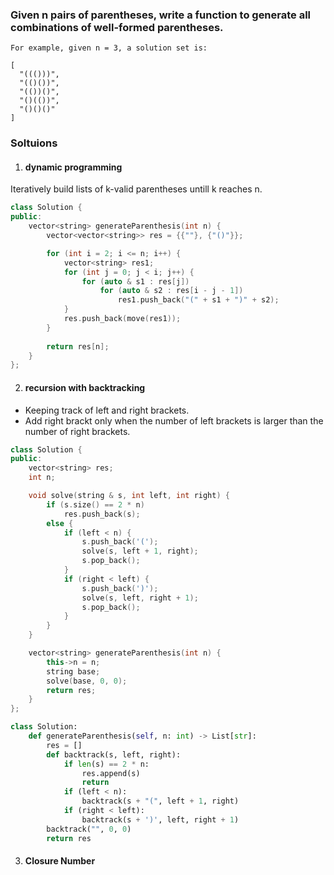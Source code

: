 ### Given n pairs of parentheses, write a function to generate all combinations of well-formed parentheses.

```
For example, given n = 3, a solution set is:

[
  "((()))",
  "(()())",
  "(())()",
  "()(())",
  "()()()"
]
```



### Soltuions

1. #### dynamic programming

Iteratively build lists of k-valid parentheses untill k reaches n.

```cpp
class Solution {
public:
    vector<string> generateParenthesis(int n) {
        vector<vector<string>> res = {{""}, {"()"}};

        for (int i = 2; i <= n; i++) {
            vector<string> res1;
            for (int j = 0; j < i; j++) {
                for (auto & s1 : res[j])
                    for (auto & s2 : res[i - j - 1])
                        res1.push_back("(" + s1 + ")" + s2);
            }
            res.push_back(move(res1));
        }
        
        return res[n];
    }
};
```

2. #### recursion with backtracking

- Keeping track of left and right brackets.
- Add right brackt only when the number of left brackets is larger than the number of right brackets.

```cpp
class Solution {
public:
    vector<string> res;
    int n;

    void solve(string & s, int left, int right) {
        if (s.size() == 2 * n)
            res.push_back(s);
        else {
            if (left < n) {
                s.push_back('(');
                solve(s, left + 1, right);
                s.pop_back();
            }
            if (right < left) {
                s.push_back(')');
                solve(s, left, right + 1);
                s.pop_back();
            }
        }
    }

    vector<string> generateParenthesis(int n) {
        this->n = n;
        string base;
        solve(base, 0, 0);
        return res;
    }
};
```

```python
class Solution:
    def generateParenthesis(self, n: int) -> List[str]:
        res = []
        def backtrack(s, left, right):
            if len(s) == 2 * n:
                res.append(s)
                return
            if (left < n):
                backtrack(s + "(", left + 1, right)
            if (right < left):
                backtrack(s + ')', left, right + 1)
        backtrack("", 0, 0)
        return res
```

3. #### Closure Number